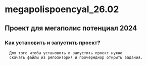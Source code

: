 # megapolispoencyal_26.02

## Проект для мегаполис потенциал 2024

### Как установить и запустить проект?
      Для того чтобы установить и запустить проект нужно
      скачать файлы из репозитория и поочереднор открыть задания.
      
